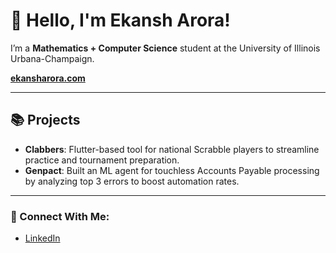 # 👋 Hello, I'm Ekansh Arora!  

I’m a **Mathematics + Computer Science** student at the University of Illinois Urbana-Champaign.

[**ekansharora.com**](http://www.ekansharora.com/)

---

## 📚 Projects 
- **Clabbers**: Flutter-based tool for national Scrabble players to streamline practice and tournament preparation.
- **Genpact**: Built an ML agent for touchless Accounts Payable processing by analyzing top 3 errors to boost automation rates.

---

### 💼 Connect With Me:
- [LinkedIn](https://www.linkedin.com/in/ekansh-arora)
